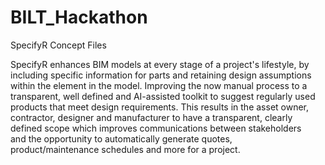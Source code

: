 # BILT_Hackathon
SpecifyR Concept Files

SpecifyR enhances BIM models at every stage of a project's lifestyle, by including specific information for parts and retaining design assumptions within the element in the model. Improving the now manual process to a transparent, well defined and AI-assisted toolkit to suggest regularly used products that meet design requirements. This results in the asset owner, contractor, designer and manufacturer to have a transparent, clearly defined scope which improves communications between stakeholders and the opportunity to automatically generate quotes, product/maintenance schedules and more for a project.
